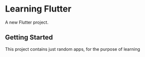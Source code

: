 # Learning Flutter

A new Flutter project.

## Getting Started

This project contains just random apps, for the purpose of learning
